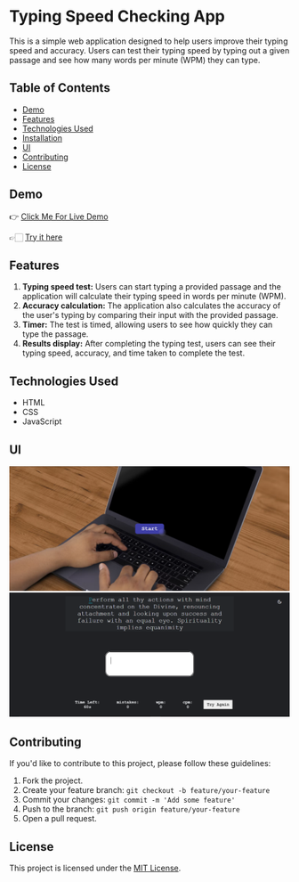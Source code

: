 # Typing Speed Checking App

This is a simple web application designed to help users improve their typing speed and accuracy. Users can test their typing speed by typing out a given passage and see how many words per minute (WPM) they can type.

## Table of Contents
- [Demo](#demo)
- [Features](#features)
- [Technologies Used](#technologies-used)
- [Installation](#installation)
- [UI](#ui)
- [Contributing](#contributing)
- [License](#license)

## Demo
👉 [Click Me For Live Demo]()

👉🏻 [Try it here]()

## Features
1. **Typing speed test:** Users can start typing a provided passage and the application will calculate their typing speed in words per minute (WPM).
2. **Accuracy calculation:** The application also calculates the accuracy of the user's typing by comparing their input with the provided passage.
3. **Timer:** The test is timed, allowing users to see how quickly they can type the passage.
4. **Results display:** After completing the typing test, users can see their typing speed, accuracy, and time taken to complete the test.

## Technologies Used
- HTML
- CSS
- JavaScript



## UI
![image](image.png)
![image](image-1.png)

## Contributing
If you'd like to contribute to this project, please follow these guidelines:
1. Fork the project.
2. Create your feature branch: `git checkout -b feature/your-feature`
3. Commit your changes: `git commit -m 'Add some feature'`
4. Push to the branch: `git push origin feature/your-feature`
5. Open a pull request.

## License
This project is licensed under the [MIT License](LICENSE).
